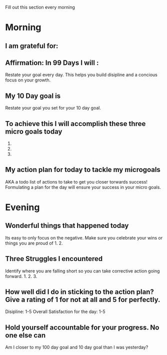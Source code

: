 Fill out this section every morning
# Morning

## I am grateful for:


## Affirmation: In 99 Days I will :
Restate your goal every day. This helps you build disipline and a concious focus on your growth.
## My 10 Day goal is
Restate your goal you set for your 10 day goal.

## To achieve this I will accomplish these three micro goals today
1. 
2. 
3. 


## My action plan for today to tackle my microgoals
AKA a todo list of actions to take to get you closer torwards success! Formulating a plan for the day will ensure your success in your micro goals.

# Evening

## Wonderful things that happened today
Its easy to only focus on the negative. Make sure you celebrate your wins or things you are proud of
1.
2. 

## Three Struggles I encountered
Identify where you are falling short so you can take corrective action going forward.
1. 
2. 
3.
## How well did I do in sticking to the action plan? Give a rating of 1 for not at all and 5 for perfectly. 
Disipline: 1-5
Overall Satisfaction for the day: 1-5

## Hold yourself accountable for your progress. No one else can
Am I closer to my 100 day goal and 10 day goal than I was yesterday?
